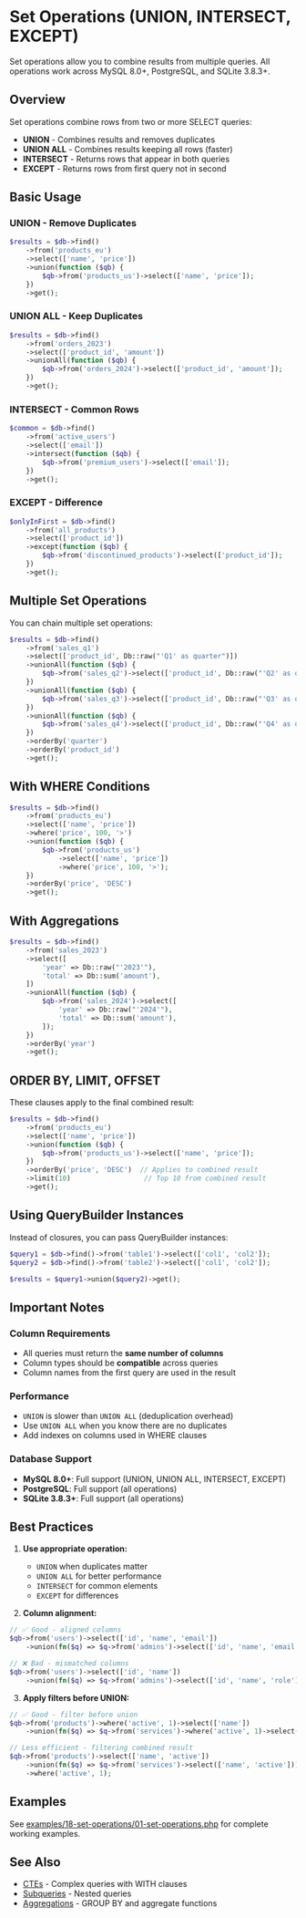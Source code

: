 # Set Operations (UNION, INTERSECT, EXCEPT)

Set operations allow you to combine results from multiple queries. All operations work across MySQL 8.0+, PostgreSQL, and SQLite 3.8.3+.

## Overview

Set operations combine rows from two or more SELECT queries:
- **UNION** - Combines results and removes duplicates
- **UNION ALL** - Combines results keeping all rows (faster)
- **INTERSECT** - Returns rows that appear in both queries
- **EXCEPT** - Returns rows from first query not in second

## Basic Usage

### UNION - Remove Duplicates

```php
$results = $db->find()
    ->from('products_eu')
    ->select(['name', 'price'])
    ->union(function ($qb) {
        $qb->from('products_us')->select(['name', 'price']);
    })
    ->get();
```

### UNION ALL - Keep Duplicates

```php
$results = $db->find()
    ->from('orders_2023')
    ->select(['product_id', 'amount'])
    ->unionAll(function ($qb) {
        $qb->from('orders_2024')->select(['product_id', 'amount']);
    })
    ->get();
```

### INTERSECT - Common Rows

```php
$common = $db->find()
    ->from('active_users')
    ->select(['email'])
    ->intersect(function ($qb) {
        $qb->from('premium_users')->select(['email']);
    })
    ->get();
```

### EXCEPT - Difference

```php
$onlyInFirst = $db->find()
    ->from('all_products')
    ->select(['product_id'])
    ->except(function ($qb) {
        $qb->from('discontinued_products')->select(['product_id']);
    })
    ->get();
```

## Multiple Set Operations

You can chain multiple set operations:

```php
$results = $db->find()
    ->from('sales_q1')
    ->select(['product_id', Db::raw("'Q1' as quarter")])
    ->unionAll(function ($qb) {
        $qb->from('sales_q2')->select(['product_id', Db::raw("'Q2' as quarter")]);
    })
    ->unionAll(function ($qb) {
        $qb->from('sales_q3')->select(['product_id', Db::raw("'Q3' as quarter")]);
    })
    ->unionAll(function ($qb) {
        $qb->from('sales_q4')->select(['product_id', Db::raw("'Q4' as quarter")]);
    })
    ->orderBy('quarter')
    ->orderBy('product_id')
    ->get();
```

## With WHERE Conditions

```php
$results = $db->find()
    ->from('products_eu')
    ->select(['name', 'price'])
    ->where('price', 100, '>')
    ->union(function ($qb) {
        $qb->from('products_us')
            ->select(['name', 'price'])
            ->where('price', 100, '>');
    })
    ->orderBy('price', 'DESC')
    ->get();
```

## With Aggregations

```php
$results = $db->find()
    ->from('sales_2023')
    ->select([
        'year' => Db::raw("'2023'"),
        'total' => Db::sum('amount'),
    ])
    ->unionAll(function ($qb) {
        $qb->from('sales_2024')->select([
            'year' => Db::raw("'2024'"),
            'total' => Db::sum('amount'),
        ]);
    })
    ->orderBy('year')
    ->get();
```

## ORDER BY, LIMIT, OFFSET

These clauses apply to the final combined result:

```php
$results = $db->find()
    ->from('products_eu')
    ->select(['name', 'price'])
    ->union(function ($qb) {
        $qb->from('products_us')->select(['name', 'price']);
    })
    ->orderBy('price', 'DESC')  // Applies to combined result
    ->limit(10)                  // Top 10 from combined result
    ->get();
```

## Using QueryBuilder Instances

Instead of closures, you can pass QueryBuilder instances:

```php
$query1 = $db->find()->from('table1')->select(['col1', 'col2']);
$query2 = $db->find()->from('table2')->select(['col1', 'col2']);

$results = $query1->union($query2)->get();
```

## Important Notes

### Column Requirements
- All queries must return the **same number of columns**
- Column types should be **compatible** across queries
- Column names from the first query are used in the result

### Performance
- `UNION` is slower than `UNION ALL` (deduplication overhead)
- Use `UNION ALL` when you know there are no duplicates
- Add indexes on columns used in WHERE clauses

### Database Support
- **MySQL 8.0+**: Full support (UNION, UNION ALL, INTERSECT, EXCEPT)
- **PostgreSQL**: Full support (all operations)
- **SQLite 3.8.3+**: Full support (all operations)

## Best Practices

1. **Use appropriate operation:**
   - `UNION` when duplicates matter
   - `UNION ALL` for better performance
   - `INTERSECT` for common elements
   - `EXCEPT` for differences

2. **Column alignment:**
```php
// ✅ Good - aligned columns
$qb->from('users')->select(['id', 'name', 'email'])
    ->union(fn($q) => $q->from('admins')->select(['id', 'name', 'email']));

// ❌ Bad - mismatched columns
$qb->from('users')->select(['id', 'name'])
    ->union(fn($q) => $q->from('admins')->select(['id', 'name', 'role']));
```

3. **Apply filters before UNION:**
```php
// ✅ Good - filter before union
$qb->from('products')->where('active', 1)->select(['name'])
    ->union(fn($q) => $q->from('services')->where('active', 1)->select(['name']));

// Less efficient - filtering combined result
$qb->from('products')->select(['name', 'active'])
    ->union(fn($q) => $q->from('services')->select(['name', 'active']))
    ->where('active', 1);
```

## Examples

See [examples/18-set-operations/01-set-operations.php](../../examples/18-set-operations/01-set-operations.php) for complete working examples.

## See Also

- [CTEs](./cte.md) - Complex queries with WITH clauses
- [Subqueries](./subqueries.md) - Nested queries
- [Aggregations](../../examples/02-intermediate/02-aggregations.php) - GROUP BY and aggregate functions


